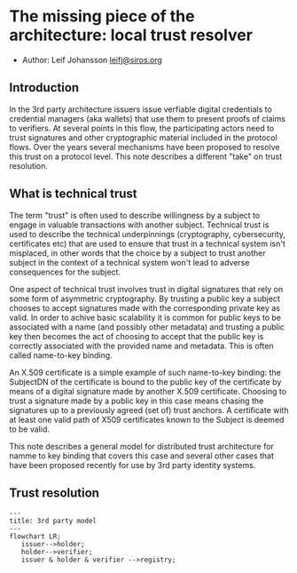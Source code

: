 # The missing piece of the architecture: local trust resolver

* Author: Leif Johansson <leifj@siros.org>

## Introduction

In the 3rd party architecture issuers issue verfiable digital credentials to credential managers (aka wallets) that use them to present proofs of claims to verifiers. At several points in this flow, the participating actors need to trust signatures and other cryptographic material included in the protocol flows. Over the years several mechanisms have been proposed to resolve this trust on a protocol level. This note describes a different "take" on trust resolution.

## What is technical trust

The term "trust" is often used to describe willingness by a subject to engage in valuable transactions with another subject. Technical trust is used to describe the technical underpinnings (cryptography, cybersecurity, certificates etc) that are used to ensure that trust in a technical system isn't misplaced, in other words that the choice by a subject to trust another subject in the context of a technical system won't lead to adverse consequences for the subject.

One aspect of technical trust involves trust in digital signatures that rely on some form of asymmetric cryptography. By trusting a public key a subject chooses to accept signatures made with the corresponding private key as valid. In order to achive basic scalability it is common for public keys to be associated with a name (and possibly other metadata) and trusting a public key then becomes the act of choosing to accept that the public key is correctly associated with the provided name and metadata. This is often called name-to-key binding.

An X.509 certificate is a simple example of such name-to-key binding: the SubjectDN of the certificate is bound to the public key of the certificate by means of a digital signature made by another X.509 certificate. Choosing to trust a signature made by a public key in this case means chasing the signatures up to a previously agreed (set of) trust anchors. A certificate with at least one valid path of X509 certificates known to the Subject is deemed to be valid.

This note describes a general model for distributed trust architecture for namme to key binding that covers this case and several other cases that have been proposed recently for use by 3rd party identity systems.

## Trust resolution

```mermaid
---
title: 3rd party model
---
flowchart LR;
   issuer-->holder;
   holder-->verifier;
   issuer & holder & verifier -->registry;
```


